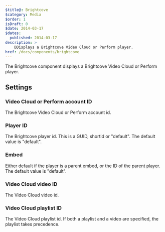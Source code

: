 ```yaml
---
$title@: Brightcove
$category: Media
$order: 1
isDraft: 0
$date: 2014-03-17
$dates:
  published: 2014-03-17
description: >
    DDisplays a Brightcove Video Cloud or Perform player.
href: /docs/components/brightcove
---
```

<p>The Brightcove component displays a Brightcove Video Cloud or Perform player.</p>

<h2 class="mt4 mb4">Settings</h2>
<h3 class="mb3 mt3">Video Cloud or Perform account ID</h3>
The Brightcove Video Cloud or Perform account id.
<h3 class="mb3 mt3">Player ID</h3>
The Brightcove player id. This is a GUID, shortid or "default". The default value is "default".
<h3 class="mb3 mt3">Embed</h3>
Either default if the player is a parent embed, or the ID of the parent player. The default value is "default".
<h3 class="mb3 mt3">Video Cloud video ID</h3>
The Video Cloud video id.
<h3 class="mb3 mt3">Video Cloud playlist ID</h3>
The Video Cloud playlist id. If both a playlist and a video are specified, the playlist takes precedence.

